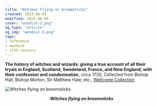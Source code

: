 ```yaml
---
title: "Witches flying on broomsticks"
created: 2023-06-03
modified: 2023-06-05
cover: "woodcut-3.png"
og_type: "article"
og_img: "woodcut-3.png"
tags:
- reference
- woodcut
- 17th century
---
```


**The history of witches and wizards: giving a true account of all their tryals in England, Scotland, Swedeland, France, and New England; with their confession and condemnation**, circa 1720, Collected from Bishop Hall, Bishop Morton, Sir Matthew Hale, etc., [Wellcome Collection](https://wellcomecollection.org/works/abkab8tq/images?id=a3nuy2zq)

![Witches flying on broomsticks](notes/woodcut/images/woodcut-3.png)
*<center>**Witches flying on broomsticks**</center>*